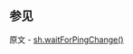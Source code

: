 ## 参见

原文 - [sh.waitForPingChange()]( https://docs.mongodb.com/manual/reference/method/sh.waitForPingChange/ )

